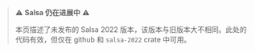 > ⚠️ **Salsa 仍在进展中** ⚠️
>
> 本页描述了未发布的 Salsa 2022 版本，该版本与旧版本大不相同。此处的代码有效，但仅在
> github 和 `salsa-2022` crate 中可用。
